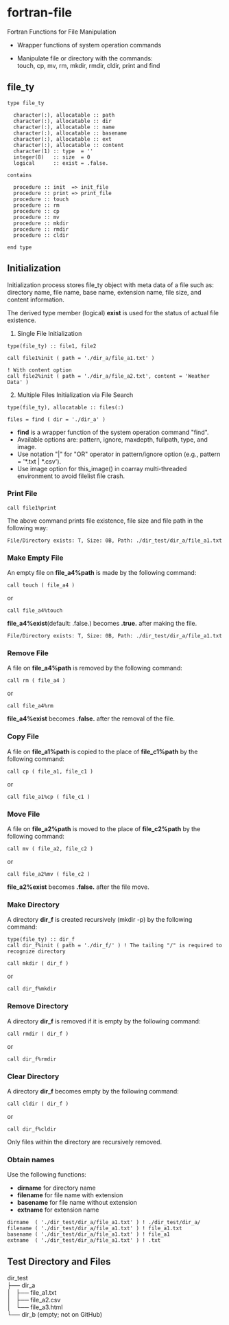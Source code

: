 # fortran-file

Fortran Functions for File Manipulation

- Wrapper functions of system operation commands

- Manipulate file or directory with the commands:\
touch, cp, mv, rm, mkdir, rmdir, cldir, print and find

## file_ty

```{.fortran}
type file_ty

  character(:), allocatable :: path
  character(:), allocatable :: dir
  character(:), allocatable :: name
  character(:), allocatable :: basename
  character(:), allocatable :: ext
  character(:), allocatable :: content
  character(1) :: type  = ''
  integer(8)   :: size  = 0
  logical      :: exist = .false.

contains

  procedure :: init  => init_file
  procedure :: print => print_file
  procedure :: touch
  procedure :: rm
  procedure :: cp
  procedure :: mv
  procedure :: mkdir
  procedure :: rmdir
  procedure :: cldir

end type
```

## Initialization

Initialization process stores file\_ty object with meta data of a file such as:\
directory name, file name, base name, extension name, file size, and content information.

The derived type member (logical) **exist** is used for the status of actual file existence.

1. Single File Initialization

```
type(file_ty) :: file1, file2

call file1%init ( path = './dir_a/file_a1.txt' )

! With content option
call file2%init ( path = './dir_a/file_a2.txt', content = 'Weather Data' )
```

2. Multiple Files Initialization via File Search

```
type(file_ty), allocatable :: files(:)

files = find ( dir = './dir_a' )
```

- **find** is a wrapper function of the system operation command "find".
- Available options are: pattern, ignore, maxdepth, fullpath, type, and image.
- Use notation "|" for "OR" operator in pattern/ignore option (e.g.,  pattern = '*.txt | *.csv').
- Use image option for this_image() in coarray multi-threaded environment to avoid filelist file crash.

### Print File

```
call file1%print
```
The above command prints file existence, file size and file path in the following way:

    File/Directory exists: T, Size: 0B, Path: ./dir_test/dir_a/file_a1.txt

### Make Empty File

An empty file on **file_a4%path** is made by the following command:

```
call touch ( file_a4 )
```
or
```
call file_a4%touch
```

**file_a4%exist**(default: .false.) becomes **.true.** after making the file.

    File/Directory exists: T, Size: 0B, Path: ./dir_test/dir_a/file_a1.txt 

### Remove File

A file on **file_a4%path** is removed by the following command:

```
call rm ( file_a4 )
```
or
```
call file_a4%rm
```

**file_a4%exist** becomes **.false.** after the removal of the file.

### Copy File

A file on **file_a1%path** is copied to the place of **file_c1%path** by the following command:

```
call cp ( file_a1, file_c1 ) 
```
or
```
call file_a1%cp ( file_c1 ) 
```

### Move File

A file on **file_a2%path** is moved to the place of **file_c2%path** by the following command:

```
call mv ( file_a2, file_c2 ) 
```
or
```
call file_a2%mv ( file_c2 ) 
```

**file_a2%exist** becomes **.false.** after the file move.

### Make Directory

A directory **dir_f** is created recursively (mkdir -p) by the following command:

```
type(file_ty) :: dir_f
call dir_f%init ( path = './dir_f/' ) ! The tailing "/" is required to recognize directory
```

```
call mkdir ( dir_f )
```
or
```
call dir_f%mkdir
```

### Remove Directory

A directory **dir_f** is removed if it is empty by the following command:

```
call rmdir ( dir_f )
```
or
```
call dir_f%rmdir
```

### Clear Directory

A directory **dir_f** becomes empty by the following command:

```
call cldir ( dir_f )
```
or
```
call dir_f%cldir
```

Only files within the directory are recursively removed.

### Obtain names

Use the following functions:

- **dirname** for directory name
- **filename** for file name with extension
- **basename** for file name without extension
- **extname** for extension name

```
dirname  ( './dir_test/dir_a/file_a1.txt' ) ! ./dir_test/dir_a/
filename ( './dir_test/dir_a/file_a1.txt' ) ! file_a1.txt 
basename ( './dir_test/dir_a/file_a1.txt' ) ! file_a1
extname  ( './dir_test/dir_a/file_a1.txt' ) ! .txt
```

## Test Directory and Files

dir_test\
├── dir_a\
│   ├── file_a1.txt\
│   ├── file_a2.csv\
│   └── file_a3.html\
└── dir_b (empty; not on GitHub)
